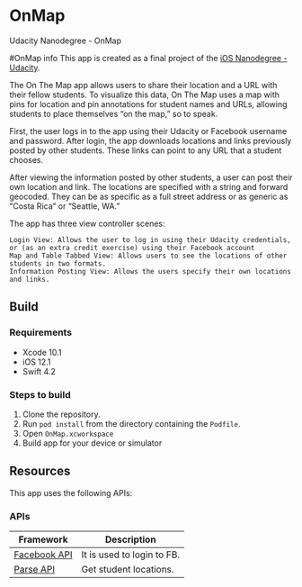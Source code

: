# OnMap
Udacity Nanodegree - OnMap

#OnMap info
This app is created as a final project of the [iOS Nanodegree - Udacity](https://www.udacity.com/course/ios-developer-nanodegree--nd003).

The On The Map app allows users to share their location and a URL with their fellow students. To visualize this data, On The Map uses a map with pins for location and pin annotations for student names and URLs, allowing students to place themselves “on the map,” so to speak. 

First, the user logs in to the app using their Udacity or Facebook username and password. After login, the app downloads locations and links previously posted by other students. These links can point to any URL that a student chooses. 

After viewing the information posted by other students, a user can post their own location and link. The locations are specified with a string and forward geocoded. They can be as specific as a full street address or as generic as “Costa Rica” or “Seattle, WA.”

The app has three view controller scenes:

    Login View: Allows the user to log in using their Udacity credentials, or (as an extra credit exercise) using their Facebook account
    Map and Table Tabbed View: Allows users to see the locations of other students in two formats.  
    Information Posting View: Allows the users specify their own locations and links. 

## Build
### Requirements
* Xcode 10.1
* iOS 12.1
* Swift 4.2

### Steps to build
1. Clone the repository.
2. Run `pod install` from the directory containing the `Podfile`.
1. Open `OnMap.xcworkspace`
5. Build app for your device or simulator


## Resources
This app uses the following APIs:

### APIs
| Framework | Description |
| --- | --- |
| [Facebook API](https://developers.facebook.com/docs/facebook-login/ios) | It is used to login to FB. |
| [Parse API](http://blog.parseplatform.org/) | Get student locations. |
